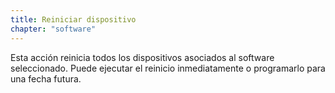 ```yaml
---
title: Reiniciar dispositivo
chapter: "software"
---
```


Esta acción reinicia todos los dispositivos asociados al software seleccionado. Puede ejecutar el reinicio inmediatamente o programarlo para una fecha futura.
